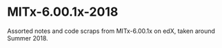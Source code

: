# MITx-6.00.1x-2018
Assorted notes and code scraps from MITx-6.00.1x on edX, taken around Summer 2018.
